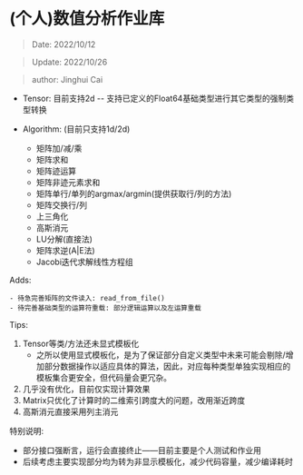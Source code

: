 # (个人)数值分析作业库

> Date: 2022/10/12

> Update: 2022/10/26

> author: Jinghui Cai


- Tensor: 目前支持2d -- 支持已定义的Float64基础类型进行其它类型的强制类型转换
- Algorithm: (目前只支持1d/2d)

    - 矩阵加/减/乘
    - 矩阵求和
    - 矩阵迹运算
    - 矩阵非迹元素求和
    - 矩阵单行/单列的argmax/argmin(提供获取行/列的方法)
    - 矩阵交换行/列
    - 上三角化
    - 高斯消元
    - LU分解(直接法)
    - 矩阵求逆(A|E法)
    - Jacobi迭代求解线性方程组

Adds:

    - 待急完善矩阵的文件读入: read_from_file()
    - 待完善基础类型的运算符重载: 部分逻辑运算以及左运算重载

Tips:
1. Tensor等类/方法还未显式模板化
    - 之所以使用显式模板化，是为了保证部分自定义类型中未来可能会剔除/增加部分数据操作以适应具体的算法，因此，对应每种类型单独实现相应的模板集合更安全，但代码量会更冗杂。
2. 几乎没有优化，目前仅实现计算效果
3. Matrix只优化了计算时的二维索引跨度大的问题，改用渐近跨度
4. 高斯消元直接采用列主消元

特别说明:

- 部分接口强断言，运行会直接终止——目前主要是个人测试和作业用
- 后续考虑主要实现部分均为转为非显示模板化，减少代码容量，减少编译耗时
